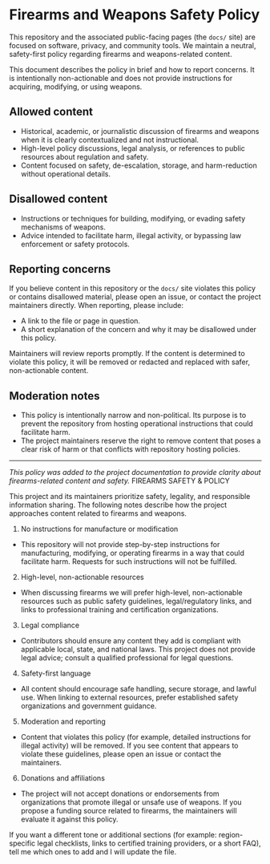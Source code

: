 # Firearms and Weapons Safety Policy

This repository and the associated public-facing pages (the `docs/` site) are focused on software, privacy, and community tools. We maintain a neutral, safety-first policy regarding firearms and weapons-related content.

This document describes the policy in brief and how to report concerns. It is intentionally non-actionable and does not provide instructions for acquiring, modifying, or using weapons.

## Allowed content

- Historical, academic, or journalistic discussion of firearms and weapons when it is clearly contextualized and not instructional.
- High-level policy discussions, legal analysis, or references to public resources about regulation and safety.
- Content focused on safety, de-escalation, storage, and harm-reduction without operational details.

## Disallowed content

- Instructions or techniques for building, modifying, or evading safety mechanisms of weapons.
- Advice intended to facilitate harm, illegal activity, or bypassing law enforcement or safety protocols.

## Reporting concerns

If you believe content in this repository or the `docs/` site violates this policy or contains disallowed material, please open an issue, or contact the project maintainers directly. When reporting, please include:

- A link to the file or page in question.
- A short explanation of the concern and why it may be disallowed under this policy.

Maintainers will review reports promptly. If the content is determined to violate this policy, it will be removed or redacted and replaced with safer, non-actionable content.

## Moderation notes

- This policy is intentionally narrow and non-political. Its purpose is to prevent the repository from hosting operational instructions that could facilitate harm.
- The project maintainers reserve the right to remove content that poses a clear risk of harm or that conflicts with repository hosting policies.

---

_This policy was added to the project documentation to provide clarity about firearms-related content and safety._
FIREARMS SAFETY & POLICY

This project and its maintainers prioritize safety, legality, and responsible information sharing. The following notes describe how the project approaches content related to firearms and weapons.

1. No instructions for manufacture or modification
- This repository will not provide step-by-step instructions for manufacturing, modifying, or operating firearms in a way that could facilitate harm. Requests for such instructions will not be fulfilled.

2. High-level, non-actionable resources
- When discussing firearms we will prefer high-level, non-actionable resources such as public safety guidelines, legal/regulatory links, and links to professional training and certification organizations.

3. Legal compliance
- Contributors should ensure any content they add is compliant with applicable local, state, and national laws. This project does not provide legal advice; consult a qualified professional for legal questions.

4. Safety-first language
- All content should encourage safe handling, secure storage, and lawful use. When linking to external resources, prefer established safety organizations and government guidance.

5. Moderation and reporting
- Content that violates this policy (for example, detailed instructions for illegal activity) will be removed. If you see content that appears to violate these guidelines, please open an issue or contact the maintainers.

6. Donations and affiliations
- The project will not accept donations or endorsements from organizations that promote illegal or unsafe use of weapons. If you propose a funding source related to firearms, the maintainers will evaluate it against this policy.

If you want a different tone or additional sections (for example: region-specific legal checklists, links to certified training providers, or a short FAQ), tell me which ones to add and I will update the file.
